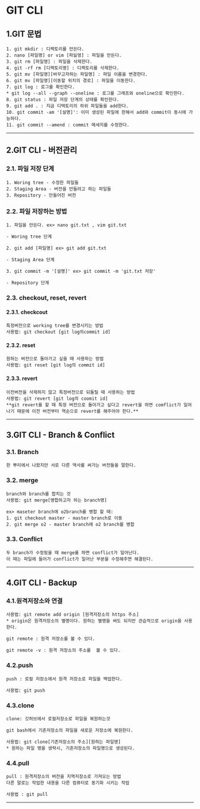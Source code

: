  GIT CLI
================

 1.GIT 문법
-----------
```
1. git mkdir : 디렉토리를 만든다.
2. nano [파일명] or vim [파읾영] : 파일을 만든다.
3. git rm [파일명] : 파일을 삭제한다.
4. git -rf rm [디렉토리명] : 디렉토리를 삭제한다.
5. git mv [파일명][바꾸고자하는 파일명] : 파일 이름을 변경한다.
6. git mv [파일명][이동할 위치의 경로] : 파일을 이동한다.
7. git log : 로그를 확인한다.
* git log --all --graph --oneline : 로그를 그래프와 oneline으로 확인한다. 
8. git status : 파일 저장 단계의 상태를 확인한다.
9. git add . : 지금 디텍토리의 하위 파일들을 add한다.
10. git commit -am '[설명]': 이미 생성된 파일에 한해서 add와 commit이 동시에 가능하다.
11. git commit --amend : commit 메세지를 수정한다.
```
* * *
 2.GIT CLI - 버전관리
---------------------

### 2.1. 파일 저장 단계
```
1. Woring tree - 수정한 파일들
2. Staging Area - 버전을 만들려고 하는 파일들
3. Repository - 만들어진 버전
```

### 2.2. 파일 저장하는 방법
```
1. 파일을 만든다. ex> nano git.txt , vim git.txt 

- Woring tree 단계

2. git add [파일명] ex> git add git.txt 

- Staging Area 단계

3. git commit -m '[설명]' ex> git commit -m 'git.txt 저장'

- Repository 단계
```

### 2.3. checkout, reset, revert 

#### 2.3.1. checkcout
```
특정버전으로 working tree를 변경시키는 방법
사용법: git checkout [git log의commit id]
```

#### 2.3.2. reset
```
원하는 버전으로 돌아가고 싶을 때 사용하는 방법
사용법: git reset [git log의 commit id]
```

#### 2.3.3. revert
```
이전버전을 삭제하지 않고 특정버전으로 되돌릴 때 사용하는 방법
사용법: git revert [git log의 coomit id]
**git revert를 할 때 특정 버전으로 돌아가고 싶다고 revert을 하면 comflict가 일어나기 때문에 이전 버전부터 역순으로 revert를 해주어야 한다.**
```
* * *

 3.GIT CLI - Branch & Conflict
------------------------------
### 3.1. Branch
```
한 뿌리에서 나왔지만 서로 다른 역사를 써가는 버전들을 말한다.
```

### 3.2. merge
```
branch와 branch를 합치는 것
사용법: git merge[병합하고자 하는 branch명]

ex> maseter branch에 o2branch를 병합 할 때:
1. git checkout master - master branch로 이동
2. git merge o2 - master branch에 o2 branch를 병합
```

### 3.3. Conflict
```
두 branch가 수정됬을 때 merge를 하면 conflict가 일어난다.
이 때는 파일에 들어가 conflict가 일어난 부분을 수정해주면 해결된다.
```
* * *
 4.GIT CLI - Backup
-------------------

### 4.1.원격저장소와 연결
```
사용법: git remote add origin [원격저장소의 https 주소]
* origin은 원격저장소의 별명이다. 원하는 별명을 써도 되지만 관습적으로 origin을 사용한다.

git remote : 원격 저장소를 볼 수 있다.

git remote -v : 원격 저장소의 주소를  볼 수 있다.
```
### 4.2.push
```
push : 로컬 저장소에서 원격 저장소로 파일을 백업한다.

사용법: git push
```

### 4.3.clone
```
clone: 깃허브에서 로컬저장소로 파일을 복원하는것

git bash에서 기존저장소의 파일을 새로운 저장소에 복원한다.

사용법: git clone[기존저장소의 주소][원하는 파일명]
* 원하는 파일 명을 생략시, 기존저장소의 파일명으로 생성된다.
```

### 4.4.pull
```
pull : 원격저장소의 버전을 지역저장소로 가져오는 방법
다른 말로는 작업한 내용을 다른 컴퓨터로 동기화 시키는 작업

사용법 : git pull
```
* * *
